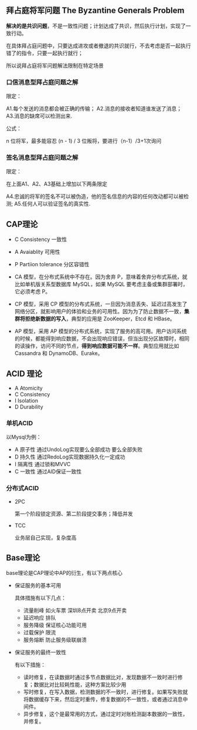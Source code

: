 ## 拜占庭将军问题 The Byzantine Generals Problem

**解决的是共识问题**，不是一致性问题；计划达成了共识，然后执行计划，实现了一致行动。

在具体拜占庭问题中，只要达成进攻或者撤退的共识就行，不去考虑是否一起执行错了的指令，只要一起执行就行；

所以说拜占庭将军问题解法限制在特定场景

### 口信消息型拜占庭问题之解

限定：

A1.每个发送的消息都会被正确的传输；
A2.消息的接收者知道谁发送了消息；
A3.消息的缺席可以检测出来.

公式：

n 位将军，最多能容忍 (n - 1) / 3 位叛将，要进行（n-1）/3+1次询问

### 签名消息型拜占庭问题之解

限定：

在上面A1、A2、A3基础上增加以下两条限定

A4.忠诚的将军的签名不可以被伪造，他的签名信息的内容的任何改动都可以被检测;
A5.任何人可以验证签名的真实性.

## CAP理论

- C Consistency 一致性
- A Avaiablity 可用性
- P Partiion tolerance 分区容错性

- CA 模型，在分布式系统中不存在。因为舍弃 P，意味着舍弃分布式系统，就比如单机版关系型数据库 MySQL，如果 MySQL 要考虑主备或集群部署时，它必须考虑 P。
- CP 模型，采用 CP 模型的分布式系统，一旦因为消息丢失、延迟过高发生了网络分区，就影响用户的体验和业务的可用性。因为为了防止数据不一致，**集群将拒绝新数据的写入**，典型的应用是 ZooKeeper，Etcd 和 HBase。
- AP 模型，采用 AP 模型的分布式系统，实现了服务的高可用。用户访问系统的时候，都能得到响应数据，不会出现响应错误，但当出现分区故障时，相同的读操作，访问不同的节点，**得到响应数据可能不一样**。典型应用就比如 Cassandra 和 DynamoDB、Eurake。

## ACID 理论

- A Atomicity
- C Consistency
- I Isolation
- D Durability

### 单机ACID

以Mysql为例：

- A 原子性   通过UndoLog实现要么全部成功 要么全部失败
- D  持久性  通过RedoLog实现数据持久化一定成功
- I  隔离性   通过锁和MVVC
- C  一致性  通过AID保证一致性

### 分布式ACID

- 2PC

  第一个阶段锁定资源、第二阶段提交事务；降低并发

- TCC 

  业务层自己实现，复杂度高

## Base理论

base理论是CAP理论中AP的衍生，有以下两点核心

- 保证服务的基本可用

  具体措施有以下几点：

  - 流量削峰 如火车票  深圳8点开卖 北京9点开卖
  - 延迟响应 排队
  - 服务降级 保证核心功能可用
  - 过载保护  限流
  - 服务熔断  防止服务级联崩溃

- 保证服务的最终一致性

  有以下措施：

  - 读时修复，在读数据时通过多节点数据比对，发现数据不一致时进行修复；数据比对比较耗性能，这种方案比较少用
  - 写时修复，在写入数据，检测数据的不一致时，进行修复。如果写失败就将数据缓存下来，然后定时重传，修复数据的不一致性，或者通过消息中间件。
  - 异步修复，这个是最常用的方式，通过定时对账检测副本数据的一致性，并修复。

